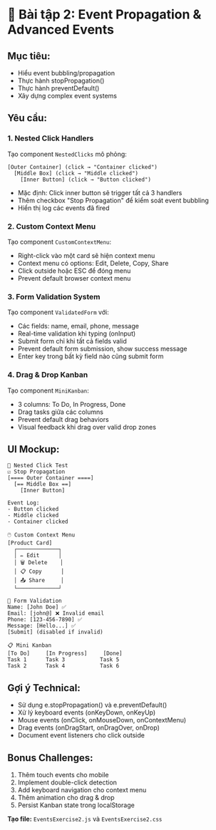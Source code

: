 # 🎯 Bài tập 2: Event Propagation & Advanced Events

## **Mục tiêu:**
- Hiểu event bubbling/propagation
- Thực hành stopPropagation()
- Thực hành preventDefault()
- Xây dựng complex event systems

## **Yêu cầu:**

### **1. Nested Click Handlers**
Tạo component `NestedClicks` mô phỏng:
```
[Outer Container] (click → "Container clicked")
  [Middle Box] (click → "Middle clicked")  
    [Inner Button] (click → "Button clicked")
```
- Mặc định: Click inner button sẽ trigger tất cả 3 handlers
- Thêm checkbox "Stop Propagation" để kiểm soát event bubbling
- Hiển thị log các events đã fired

### **2. Custom Context Menu**
Tạo component `CustomContextMenu`:
- Right-click vào một card sẽ hiện context menu
- Context menu có options: Edit, Delete, Copy, Share
- Click outside hoặc ESC để đóng menu
- Prevent default browser context menu

### **3. Form Validation System**
Tạo component `ValidatedForm` với:
- Các fields: name, email, phone, message
- Real-time validation khi typing (onInput)
- Submit form chỉ khi tất cả fields valid
- Prevent default form submission, show success message
- Enter key trong bất kỳ field nào cũng submit form

### **4. Drag & Drop Kanban**
Tạo component `MiniKanban`:
- 3 columns: To Do, In Progress, Done
- Drag tasks giữa các columns
- Prevent default drag behaviors
- Visual feedback khi drag over valid drop zones

## **UI Mockup:**
```
🎯 Nested Click Test
☑️ Stop Propagation
[==== Outer Container ====]
  [== Middle Box ==]
    [Inner Button]

Event Log:
- Button clicked
- Middle clicked  
- Container clicked

🖱️ Custom Context Menu
[Product Card]
  ┌─────────────┐
  │ ✏️ Edit      │
  │ 🗑️ Delete    │
  │ 📋 Copy      │
  │ 📤 Share     │
  └─────────────┘

📝 Form Validation
Name: [John Doe] ✅
Email: [john@] ❌ Invalid email
Phone: [123-456-7890] ✅
Message: [Hello...] ✅
[Submit] (disabled if invalid)

📋 Mini Kanban
[To Do]     [In Progress]     [Done]
Task 1      Task 3           Task 5
Task 2      Task 4           Task 6
```

## **Gợi ý Technical:**
- Sử dụng e.stopPropagation() và e.preventDefault()
- Xử lý keyboard events (onKeyDown, onKeyUp)
- Mouse events (onClick, onMouseDown, onContextMenu)
- Drag events (onDragStart, onDragOver, onDrop)
- Document event listeners cho click outside

## **Bonus Challenges:**
1. Thêm touch events cho mobile
2. Implement double-click detection
3. Add keyboard navigation cho context menu
4. Thêm animation cho drag & drop
5. Persist Kanban state trong localStorage

**Tạo file:** `EventsExercise2.js` và `EventsExercise2.css`
